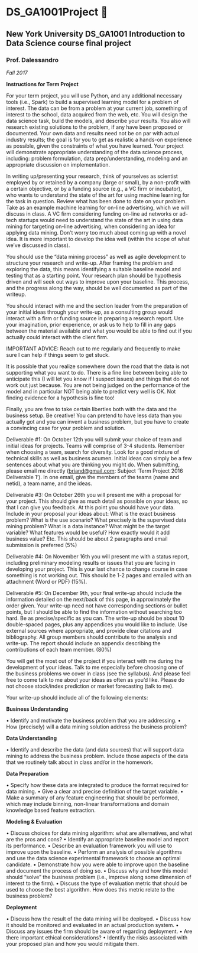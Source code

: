 # DS_GA1001Project :purple_heart:
## New York University DS_GA1001 Introduction to Data Science course final project

### Prof. Dalessandro

*Fall 2017*

 **Instructions for Term Project**

For your term project, you will use Python, and any additional necessary tools (i.e., Spark) to build a supervised learning model for a problem of interest.  The data can be from a problem at your current job, something of interest to the school, data acquired from the web, etc.  You will design the data science task, build the models, and describe your results.  You also will research existing solutions to the problem, if any have been proposed or documented.  Your own data and results need not be on par with actual industry results; the goal is for you to get as realistic a hands-on experience as possible, given the constraints of what you have learned. Your project will demonstrate appropriate understanding of the data science process, including: problem formulation, data prep/understanding, modeling and an appropriate discussion on implementation.

In writing up/presenting your research, think of yourselves as scientist employed by or retained by a company (large or small), by a non-profit with a certain objective, or by a funding source (e.g., a VC firm or incubator), who wants to understand the state of the art for using machine learning for the task in question. Review what has been done to date on your problem. Take as an example machine learning for on-line advertising, which we will discuss in class. A VC firm considering funding on-line ad networks or ad-tech startups would need to understand the state of the art in using data mining for targeting on-line advertising, when considering an idea for applying data mining. Don’t worry too much about coming up with a novel idea. It is more important to develop the idea well (within the scope of what we’ve discussed in class). 

You should use the “data mining process” as well as agile development to structure your research and write-up. After framing the problem and exploring the data, this means identifying a suitable baseline model and testing that as a starting point. Your research plan should be hypothesis driven and will seek out ways to improve upon your baseline. This process, and the progress along the way, should be well documented as part of the writeup.

You should interact with me and the section leader from the preparation of your initial ideas through your write-up, as a consulting group would interact with a firm or funding source in preparing a research report. Use your imagination, prior experience, or ask us to help to fill in any gaps between the material available and what you would be able to find out if you actually could interact with the client firm.  

IMPORTANT ADVICE: Reach out to me regularly and frequently to make sure I can help if things seem to get stuck. 

It is possible that you realize somewhere down the road that the data is not supporting what you want to do. There is a fine line between being able to anticipate this (I will let you know if I suspect issues) and things that do not work out just because. You are not being judged on the performance of the model and in particular NOT being able to predict very well is OK. Not finding evidence for a hypothesis is fine too!

Finally, you are free to take certain liberties both with the data and the business setup. Be creative! You can pretend to have less data than you actually got and you can invent a business problem, but you have to create a convincing case for your problem and solution.


Deliverable #1: On October 12th you will submit your choice of team and initial ideas for projects. Teams will comprise of 3-4 students. Remember when choosing a team, search for diversity. Look for a good mixture of technical skills as well as business acumen. Initial ideas can simply be a few sentences about what you are thinking you might do. When submitting, please email me directly (briand@gmail.com: Subject ‘Term Project 2016 Deliverable 1’). In one email, give the members of the teams (name and netid), a team name, and the ideas.



 

Deliverable #3: On October 26th you will present me with a proposal for your project. This should give as much detail as possible on your ideas, so that I can give you feedback. At this point you should have your data. Include in your proposal your ideas about: What is the exact business problem? What is the use scenario? What precisely is the supervised data mining problem? What is a data instance? What might be the target variable? What features would be useful? How exactly would it add business value? Etc. This should be about 2 paragraphs and email submission is preferred (5%)

Deliverable #4: On November 16th you will present me with a status report, including preliminary modeling results or issues that you are facing in developing your project. This is your last chance to change course in case something is not working out. This should be 1-2 pages and emailed with an attachment (Word or PDF) (15%).

Deliverable #5: On December 9th, your final write-up should include the information detailed on the next/back of this page, in approximately the order given.  Your write-up need not have corresponding sections or bullet points, but I should be able to find the information without searching too hard.  Be as precise/specific as you can.  The write-up should be about 10 double-spaced pages, plus any appendices you would like to include.  Use external sources where appropriate, and provide clear citations and bibliography.  All group members should contribute to the analysis and write-up.  The report should include an appendix describing the contributions of each team member. (80%) 


You will get the most out of the project if you interact with me during the development of your ideas.  Talk to me especially before choosing one of the business problems we cover in class (see the syllabus).  And please feel free to come talk to me about your ideas as often as you’d like.  Please do not choose stock/index prediction or market forecasting (talk to me).




Your write-up should include all of the following elements:

**Business Understanding**

•	Identify and motivate the business problem that you are addressing.
•	How (precisely) will a data mining solution address the business problem?

**Data Understanding**

•	Identify and describe the data (and data sources) that will support data mining to address the business problem.  Include those aspects of the data that we routinely talk about in class and/or in the homework.  

**Data Preparation**

•	Specify how these data are integrated to produce the format required for data mining.
•	Give a clear and precise definition of the target variable.
•	Make a summary of any feature engineering that should be performed, which may include binning, non-linear transformations and domain knowledge based feature extraction.








**Modeling & Evaluation**

•	Discuss choices for data mining algorithm: what are alternatives, and what are the pros and cons?
•	Identify an appropriate baseline model and report its performance.
•	Describe an evaluation framework you will use to improve upon the baseline.
•	Perform an analysis of possible algorithms and use the data science experimental framework to choose an
       optimal candidate.
•	Demonstrate how you were able to improve upon the baseline and document the process of doing so.
•	Discuss why and how this model should “solve” the business problem (i.e., improve along some dimension of interest to the firm).
•	Discuss the type of evaluation metric that should be used to choose the best algorithm. How does this metric relate to the business problem?

**Deployment**

•	Discuss how the result of the data mining will be deployed.
•	Discuss how it should be monitored and evaluated in an actual production system.
•	Discuss any issues the firm should be aware of regarding deployment.
•	Are there important ethical considerations?
•	Identify the risks associated with your proposed plan and how you would mitigate them.
